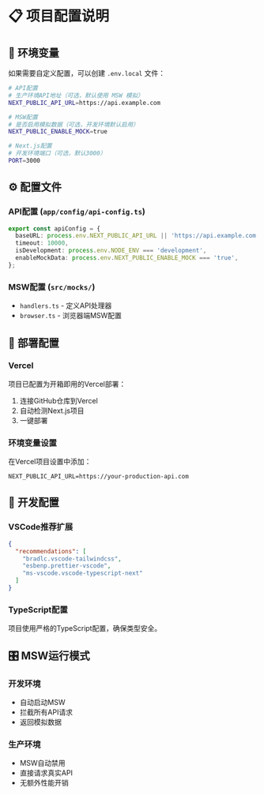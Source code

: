 # 📋 项目配置说明

## 🔧 环境变量

如果需要自定义配置，可以创建 `.env.local` 文件：

```bash
# API配置
# 生产环境API地址（可选，默认使用 MSW 模拟）
NEXT_PUBLIC_API_URL=https://api.example.com

# MSW配置  
# 是否启用模拟数据（可选，开发环境默认启用）
NEXT_PUBLIC_ENABLE_MOCK=true

# Next.js配置
# 开发环境端口（可选，默认3000）
PORT=3000
```

## ⚙️ 配置文件

### API配置 (`app/config/api-config.ts`)

```typescript
export const apiConfig = {
  baseURL: process.env.NEXT_PUBLIC_API_URL || 'https://api.example.com',
  timeout: 10000,
  isDevelopment: process.env.NODE_ENV === 'development',
  enableMockData: process.env.NEXT_PUBLIC_ENABLE_MOCK === 'true',
};
```

### MSW配置 (`src/mocks/`)

- `handlers.ts` - 定义API处理器
- `browser.ts` - 浏览器端MSW配置

## 🚀 部署配置

### Vercel

项目已配置为开箱即用的Vercel部署：

1. 连接GitHub仓库到Vercel
2. 自动检测Next.js项目
3. 一键部署

### 环境变量设置

在Vercel项目设置中添加：

```
NEXT_PUBLIC_API_URL=https://your-production-api.com
```

## 📱 开发配置

### VSCode推荐扩展

```json
{
  "recommendations": [
    "bradlc.vscode-tailwindcss",
    "esbenp.prettier-vscode",
    "ms-vscode.vscode-typescript-next"
  ]
}
```

### TypeScript配置

项目使用严格的TypeScript配置，确保类型安全。

## 🎛️ MSW运行模式

### 开发环境
- 自动启动MSW
- 拦截所有API请求
- 返回模拟数据

### 生产环境
- MSW自动禁用
- 直接请求真实API
- 无额外性能开销 